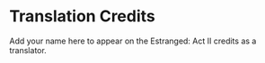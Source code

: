# Translation Credits

Add your name here to appear on the Estranged: Act II credits as a translator.